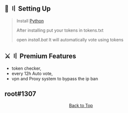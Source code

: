 <a id="top"></a>
## 📁  〢 Setting Up
> Install [Python](https://www.python.org/downloads/) 
>
> After installing put your tokens in tokens.txt
>
> open _install.bat_ It will automatically vote using tokens
> 

## ⚔️ 〢 Premium Features
- token checker,
- every 12h Auto vote,
- vpn and Proxy system to bypass the ip ban
## root#1307
<p align="center"><a href=#top>Back to Top</a></p>

